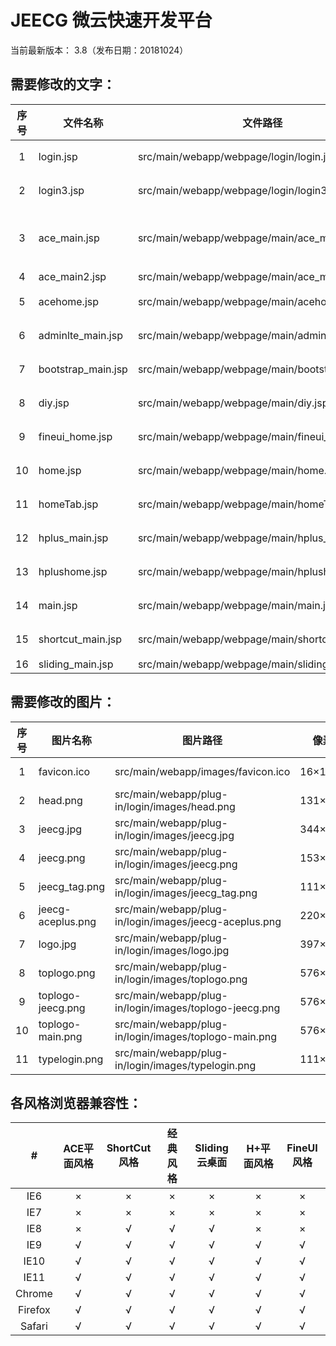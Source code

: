 JEECG 微云快速开发平台
===============

当前最新版本： 3.8（发布日期：20181024）

需要修改的文字：
-----------------------------------
| 序号 | 文件名称 | 文件路径 | 行号 | 内容 |
| :-: | - | - | - | - |
| 1 | login.jsp | src/main/webapp/webpage/login/login.jsp | 52,120 | 详见源文件 |
| 2 | login3.jsp | src/main/webapp/webpage/login/login3.jsp | 121,132 | 详见源文件 |
| 3 | ace_main.jsp | src/main/webapp/webpage/main/ace_main.jsp | 69 | JEECG 微云快速开发平台 |
| 4 | ace_main2.jsp | src/main/webapp/webpage/main/ace_main2.jsp | 501 | <span class="blue bolder">JEECG</span> |
| 5 | acehome.jsp | src/main/webapp/webpage/main/acehome.jsp | 全部 | 详见源文件 |
| 6 | adminlte_main.jsp | src/main/webapp/webpage/main/adminlte_main.jsp | 11,12,328~330 | 详见源文件 |
| 7 | bootstrap_main.jsp | src/main/webapp/webpage/main/bootstrap_main.jsp | 85~86 | 详见源文件 |
| 8 | diy.jsp | src/main/webapp/webpage/main/diy.jsp | 415~416 | 详见源文件 |
| 9 | fineui_home.jsp | src/main/webapp/webpage/main/fineui_home.jsp | 全部 | 详见源文件 |
| 10 | home.jsp | src/main/webapp/webpage/main/home.jsp | 全部 | 详见源文件 |
| 11 | homeTab.jsp | src/main/webapp/webpage/main/homeTab.jsp | 全部 | 详见源文件 |
| 12 | hplus_main.jsp | src/main/webapp/webpage/main/hplus_main.jsp | 12~13,42,59 | 详见源文件 |
| 13 | hplushome.jsp | src/main/webapp/webpage/main/hplushome.jsp | 全部 | 详见源文件 |
| 14 | main.jsp | src/main/webapp/webpage/main/main.jsp | 249~251 | 详见源文件 |
| 15 | shortcut_main.jsp | src/main/webapp/webpage/main/shortcut_main.jsp | 179,308~310 | 详见源文件 |
| 16 | sliding_main.jsp | src/main/webapp/webpage/main/sliding_main.jsp | 6 | <title>JEECG 微云快速开发平台</title> |

需要修改的图片：
-----------------------------------
| 序号 | 图片名称 | 图片路径 | 像素 | 图片 |
| :-: | - | - | - | - |
| 1 | favicon.ico | src/main/webapp/images/favicon.ico | 16×16 | ![JEECG](https://github.com/capricornstone/jeecg-3.8/blob/master/src/main/webapp/images/favicon.ico "Jeecg快速开发平台") | 
| 2 | head.png | src/main/webapp/plug-in/login/images/head.png | 131×59 | ![JEECG](https://github.com/capricornstone/jeecg-3.8/blob/master/src/main/webapp/plug-in/login/images/head.png "Jeecg快速开发平台") |
| 3 | jeecg.jpg | src/main/webapp/plug-in/login/images/jeecg.jpg | 344×344 | ![JEECG](https://github.com/capricornstone/jeecg-3.8/blob/master/src/main/webapp/plug-in/login/images/jeecg.jpg "Jeecg快速开发平台") |
| 4 | jeecg.png | src/main/webapp/plug-in/login/images/jeecg.png | 153×55 | ![JEECG](https://github.com/capricornstone/jeecg-3.8/blob/master/src/main/webapp/plug-in/login/images/jeecg.png "Jeecg快速开发平台") |
| 5 | jeecg_tag.png | src/main/webapp/plug-in/login/images/jeecg_tag.png | 111×110 | ![JEECG](https://github.com/capricornstone/jeecg-3.8/blob/master/src/main/webapp/plug-in/login/images/jeecg_tag.png "Jeecg快速开发平台") |
| 6 | jeecg-aceplus.png | src/main/webapp/plug-in/login/images/jeecg-aceplus.png | 220×80 | ![JEECG](https://github.com/capricornstone/jeecg-3.8/blob/master/src/main/webapp/plug-in/login/images/jeecg-aceplus.png "Jeecg快速开发平台") |
| 7 | logo.jpg | src/main/webapp/plug-in/login/images/logo.jpg | 397×104 | ![JEECG](https://github.com/capricornstone/jeecg-3.8/blob/master/src/main/webapp/plug-in/login/images/logo.jpg "Jeecg快速开发平台") |
| 8 | toplogo.png | src/main/webapp/plug-in/login/images/toplogo.png | 576×59 | ![JEECG](https://github.com/capricornstone/jeecg-3.8/blob/master/src/main/webapp/plug-in/login/images/toplogo.png "Jeecg快速开发平台") |
| 9 | toplogo-jeecg.png | src/main/webapp/plug-in/login/images/toplogo-jeecg.png | 576×59 | ![JEECG](https://github.com/capricornstone/jeecg-3.8/blob/master/src/main/webapp/plug-in/login/images/toplogo-jeecg.png "Jeecg快速开发平台") |
| 10 | toplogo-main.png | src/main/webapp/plug-in/login/images/toplogo-main.png | 576×59 | ![JEECG](https://github.com/capricornstone/jeecg-3.8/blob/master/src/main/webapp/plug-in/login/images/toplogo-main.png "Jeecg快速开发平台") |
| 11 | typelogin.png | src/main/webapp/plug-in/login/images/typelogin.png | 111×110 | ![JEECG](https://github.com/capricornstone/jeecg-3.8/blob/master/src/main/webapp/plug-in/login/images/typelogin.png "Jeecg快速开发平台") |

各风格浏览器兼容性：
-----------------------------------
| # | ACE平面风格 | ShortCut风格 | 经典风格 | Sliding云桌面 | H+平面风格 | FineUI风格 |
| :-: | :-: | :-: | :-: | :-: | :-: | :-: |
| IE6 | × | × | × | × | × | × |
| IE7 | × | × | × | × | × | × |
| IE8 | × | √ | √ | √ | × | × |
| IE9 | √ | √ | √ | √ | √ | √ |
| IE10 | √ | √ | √ | √ | √ | √ |
| IE11 | √ | √ | √ | √ | √ | √ |
| Chrome | √ | √ | √ | √ | √ | √ |
| Firefox | √ | √ | √ | √ | √ | √ |
| Safari | √ | √ | √ | √ | √ | √ |

